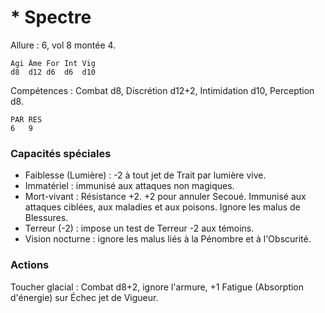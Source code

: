 # * Spectre

Allure : 6, vol 8 montée 4.

	Agi	Âme	For	Int	Vig
	d8	d12	d6	d6	d10

Compétences : Combat d8, Discrétion d12+2, Intimidation d10, Perception d8.

	PAR	RES
	6	9

### Capacités spéciales
- Faiblesse (Lumière) : -2 à tout jet de Trait par lumière vive.
- Immatériel : immunisé aux attaques non magiques.
- Mort-vivant : Résistance +2. +2 pour annuler Secoué. Immunisé aux attaques ciblées, aux maladies et aux poisons. Ignore les malus de Blessures.
- Terreur (-2) : impose un test de Terreur -2 aux témoins.
- Vision nocturne : ignore les malus liés à la Pénombre et à l'Obscurité.

### Actions
Toucher glacial : Combat d8+2, ignore l'armure, +1 Fatigue (Absorption d'énergie) sur Échec jet de Vigueur.
